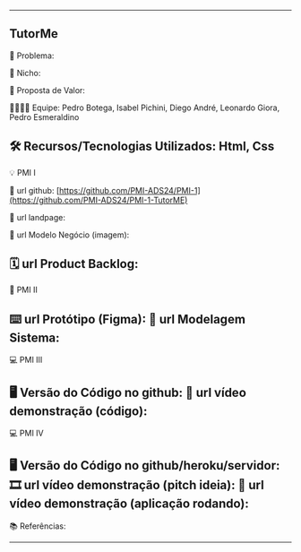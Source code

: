 -------------------
TutorMe
-------------------
🙁 Problema: 


🙂 Nicho: 


🎁 Proposta de Valor: 


🧑‍💻👩‍💻 Equipe: Pedro Botega, Isabel Pichini, Diego André, Leonardo Giora, Pedro Esmeraldino


🛠️ Recursos/Tecnologias Utilizados: Html, Css
-------------------
💡 PMI I


🔗 url github: [https://github.com/PMI-ADS24/PMI-1](https://github.com/PMI-ADS24/PMI-1-TutorME)


🛬 url landpage:


🤝 url Modelo Negócio (imagem):


🗓️ url Product Backlog:
-------------------
📲 PMI II

⌨️ url Protótipo (Figma):
📝 url Modelagem Sistema:
-------------------
💻 PMI III

🖥️ Versão do Código no github:
🎥 url vídeo demonstração (código):
-------------------
💻 PMI IV

🖥️ Versão do Código no github/heroku/servidor:
🎞️ url vídeo demonstração (pitch ideia):
🎥 url vídeo demonstração (aplicação rodando):
-------------------
📚 Referências:

-------------------
